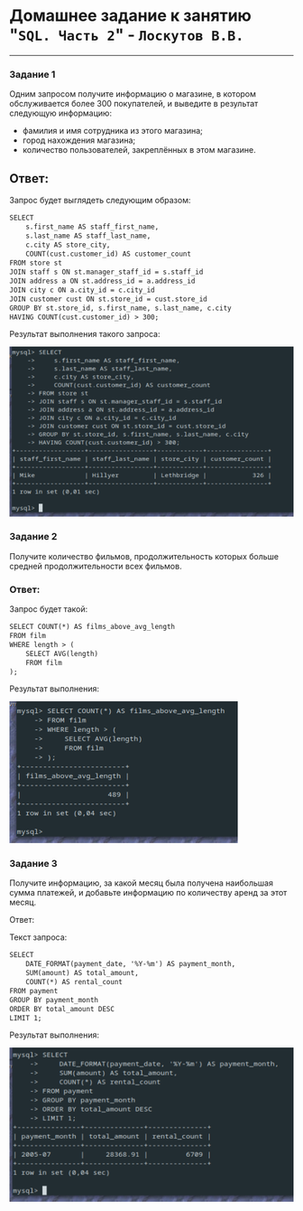# Домашнее задание к занятию "`SQL. Часть 2`" - `Лоскутов В.В.`

---
### Задание 1

Одним запросом получите информацию о магазине, в котором обслуживается более 300 покупателей, и выведите в результат следующую информацию: 
- фамилия и имя сотрудника из этого магазина;
- город нахождения магазина;
- количество пользователей, закреплённых в этом магазине.

## Ответ:

Запрос будет выглядеть следующим образом:
```
SELECT 
    s.first_name AS staff_first_name,
    s.last_name AS staff_last_name,
    c.city AS store_city,
    COUNT(cust.customer_id) AS customer_count
FROM store st
JOIN staff s ON st.manager_staff_id = s.staff_id
JOIN address a ON st.address_id = a.address_id
JOIN city c ON a.city_id = c.city_id
JOIN customer cust ON st.store_id = cust.store_id
GROUP BY st.store_id, s.first_name, s.last_name, c.city
HAVING COUNT(cust.customer_id) > 300;
```

Результат выполнения такого запроса:

![shop](https://github.com/NightWalkerZ488/hw-sql2-loskutovvv/blob/main/w1.PNG)

### Задание 2

Получите количество фильмов, продолжительность которых больше средней продолжительности всех фильмов.

### Ответ:

Запрос будет такой:

```
SELECT COUNT(*) AS films_above_avg_length
FROM film
WHERE length > (
    SELECT AVG(length)
    FROM film
);

```

Результат выполнения:

![shop](https://github.com/NightWalkerZ488/hw-sql2-loskutovvv/blob/main/w2.PNG)


### Задание 3

Получите информацию, за какой месяц была получена наибольшая сумма платежей, и добавьте информацию по количеству аренд за этот месяц.

Ответ:

Текст запроса:

```
SELECT
    DATE_FORMAT(payment_date, '%Y-%m') AS payment_month,
    SUM(amount) AS total_amount,
    COUNT(*) AS rental_count
FROM payment
GROUP BY payment_month
ORDER BY total_amount DESC
LIMIT 1;

```
Результат выполнения:

![shop](https://github.com/NightWalkerZ488/hw-sql2-loskutovvv/blob/main/w3.PNG)
